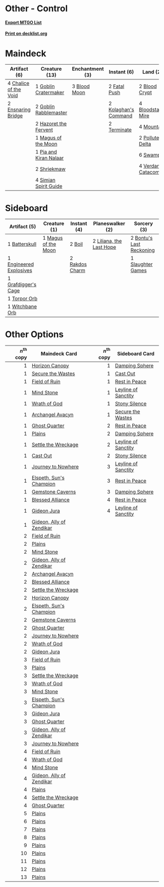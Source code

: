 # Other - Control

#### [Export MTGO List](../collection/Other%20-%20Control/Other%20-%20Control.txt)
#### [Print on decklist.org](http://decklist.org/?deckmain=2%09Anger%20of%20the%20Gods%0A2%09Blood%20Crypt%0A3%09Blood%20Moon%0A4%09Bloodstained%20Mire%0A4%09Chalice%20of%20the%20Void%0A2%09Chandra,%20Torch%20of%20Defiance%0A3%09Collective%20Brutality%0A2%09Ensnaring%20Bridge%0A2%09Fatal%20Push%0A1%09Goblin%20Cratermaker%0A2%09Goblin%20Rabblemaster%0A2%09Hazoret%20the%20Fervent%0A2%09Kolaghan's%20Command%0A3%09Liliana%20of%20the%20Veil%0A1%09Magus%20of%20the%20Moon%0A4%09Mountain%0A1%09Pia%20and%20Kiran%20Nalaar%0A2%09Polluted%20Delta%0A2%09Shriekmaw%0A4%09Simian%20Spirit%20Guide%0A6%09Swamp%0A2%09Terminate%0A4%09Verdant%20Catacombs&deckside=1%09Batterskull%0A2%09Boil%0A2%09Bontu's%20Last%20Reckoning%0A1%09Engineered%20Explosives%0A1%09Grafdigger's%20Cage%0A2%09Liliana,%20the%20Last%20Hope%0A1%09Magus%20of%20the%20Moon%0A2%09Rakdos%20Charm%0A1%09Slaughter%20Games%0A1%09Torpor%20Orb%0A1%09Witchbane%20Orb)
# Maindeck

|                                          Artifact (6)                                          |                                          Creature (13)                                          |                                   Enchantment (3)                                    |                                          Instant (6)                                          |                                          Land (22)                                           |                                           Planeswalker (5)                                            |                                           Sorcery (5)                                           |
|------------------------------------------------------------------------------------------------|-------------------------------------------------------------------------------------------------|--------------------------------------------------------------------------------------|-----------------------------------------------------------------------------------------------|----------------------------------------------------------------------------------------------|-------------------------------------------------------------------------------------------------------|-------------------------------------------------------------------------------------------------|
|4 [Chalice of the Void](http://gatherer.wizards.com/Pages/Card/Details.aspx?multiverseid=442211)|1 [Goblin Cratermaker](http://gatherer.wizards.com/Pages/Card/Details.aspx?multiverseid=452853)  |3 [Blood Moon](http://gatherer.wizards.com/Pages/Card/Details.aspx?multiverseid=45386)|2 [Fatal Push](http://gatherer.wizards.com/Pages/Card/Details.aspx?multiverseid=423724)        |2 [Blood Crypt](http://gatherer.wizards.com/Pages/Card/Details.aspx?multiverseid=97102)       |2 [Chandra, Torch of Defiance](http://gatherer.wizards.com/Pages/Card/Details.aspx?multiverseid=417683)|2 [Anger of the Gods](http://gatherer.wizards.com/Pages/Card/Details.aspx?multiverseid=438682)   |
|2 [Ensnaring Bridge](http://gatherer.wizards.com/Pages/Card/Details.aspx?multiverseid=15866)    |2 [Goblin Rabblemaster](http://gatherer.wizards.com/Pages/Card/Details.aspx?multiverseid=438486) |                                                                                      |2 [Kolaghan's Command](http://gatherer.wizards.com/Pages/Card/Details.aspx?multiverseid=394613)|4 [Bloodstained Mire](http://gatherer.wizards.com/Pages/Card/Details.aspx?multiverseid=405094)|3 [Liliana of the Veil](http://gatherer.wizards.com/Pages/Card/Details.aspx?multiverseid=235597)       |3 [Collective Brutality](http://gatherer.wizards.com/Pages/Card/Details.aspx?multiverseid=414380)|
|                                                                                                |2 [Hazoret the Fervent](http://gatherer.wizards.com/Pages/Card/Details.aspx?multiverseid=426838) |                                                                                      |2 [Terminate](http://gatherer.wizards.com/Pages/Card/Details.aspx?multiverseid=176449)         |4 [Mountain](http://gatherer.wizards.com/Pages/Card/Details.aspx?multiverseid=439859)         |                                                                                                       |                                                                                                 |
|                                                                                                |1 [Magus of the Moon](http://gatherer.wizards.com/Pages/Card/Details.aspx?multiverseid=136152)   |                                                                                      |                                                                                               |2 [Polluted Delta](http://gatherer.wizards.com/Pages/Card/Details.aspx?multiverseid=405104)   |                                                                                                       |                                                                                                 |
|                                                                                                |1 [Pia and Kiran Nalaar](http://gatherer.wizards.com/Pages/Card/Details.aspx?multiverseid=442783)|                                                                                      |                                                                                               |6 [Swamp](http://gatherer.wizards.com/Pages/Card/Details.aspx?multiverseid=439858)            |                                                                                                       |                                                                                                 |
|                                                                                                |2 [Shriekmaw](http://gatherer.wizards.com/Pages/Card/Details.aspx?multiverseid=220572)           |                                                                                      |                                                                                               |4 [Verdant Catacombs](http://gatherer.wizards.com/Pages/Card/Details.aspx?multiverseid=405113)|                                                                                                       |                                                                                                 |
|                                                                                                |4 [Simian Spirit Guide](http://gatherer.wizards.com/Pages/Card/Details.aspx?multiverseid=442137) |                                                                                      |                                                                                               |                                                                                              |                                                                                                       |                                                                                                 |


# Sideboard

|                                          Artifact (5)                                           |                                         Creature (1)                                         |                                       Instant (4)                                       |                                         Planeswalker (2)                                          |                                            Sorcery (3)                                            |
|-------------------------------------------------------------------------------------------------|----------------------------------------------------------------------------------------------|-----------------------------------------------------------------------------------------|---------------------------------------------------------------------------------------------------|---------------------------------------------------------------------------------------------------|
|1 [Batterskull](http://gatherer.wizards.com/Pages/Card/Details.aspx?multiverseid=233055)         |1 [Magus of the Moon](http://gatherer.wizards.com/Pages/Card/Details.aspx?multiverseid=136152)|2 [Boil](http://gatherer.wizards.com/Pages/Card/Details.aspx?multiverseid=14630)         |2 [Liliana, the Last Hope](http://gatherer.wizards.com/Pages/Card/Details.aspx?multiverseid=414388)|2 [Bontu's Last Reckoning](http://gatherer.wizards.com/Pages/Card/Details.aspx?multiverseid=430749)|
|1 [Engineered Explosives](http://gatherer.wizards.com/Pages/Card/Details.aspx?multiverseid=50139)|                                                                                              |2 [Rakdos Charm](http://gatherer.wizards.com/Pages/Card/Details.aspx?multiverseid=420835)|                                                                                                   |1 [Slaughter Games](http://gatherer.wizards.com/Pages/Card/Details.aspx?multiverseid=290532)       |
|1 [Grafdigger's Cage](http://gatherer.wizards.com/Pages/Card/Details.aspx?multiverseid=278452)   |                                                                                              |                                                                                         |                                                                                                   |                                                                                                   |
|1 [Torpor Orb](http://gatherer.wizards.com/Pages/Card/Details.aspx?multiverseid=233069)          |                                                                                              |                                                                                         |                                                                                                   |                                                                                                   |
|1 [Witchbane Orb](http://gatherer.wizards.com/Pages/Card/Details.aspx?multiverseid=233240)       |                                                                                              |                                                                                         |                                                                                                   |                                                                                                   |


# Other Options

|*n*<sup>th</sup> copy|                                           Maindeck Card                                           |*n*<sup>th</sup> copy|                                        Sideboard Card                                        |
|--------------------:|---------------------------------------------------------------------------------------------------|--------------------:|----------------------------------------------------------------------------------------------|
|                    1|[Horizon Canopy](http://gatherer.wizards.com/Pages/Card/Details.aspx?multiverseid=409571)          |                    1|[Damping Sphere](http://gatherer.wizards.com/Pages/Card/Details.aspx?multiverseid=443101)     |
|                    1|[Secure the Wastes](http://gatherer.wizards.com/Pages/Card/Details.aspx?multiverseid=394683)       |                    1|[Cast Out](http://gatherer.wizards.com/Pages/Card/Details.aspx?multiverseid=426710)           |
|                    1|[Field of Ruin](http://gatherer.wizards.com/Pages/Card/Details.aspx?multiverseid=435415)           |                    1|[Rest in Peace](http://gatherer.wizards.com/Pages/Card/Details.aspx?multiverseid=442021)      |
|                    1|[Mind Stone](http://gatherer.wizards.com/Pages/Card/Details.aspx?multiverseid=135280)              |                    1|[Leyline of Sanctity](http://gatherer.wizards.com/Pages/Card/Details.aspx?multiverseid=204993)|
|                    1|[Wrath of God](http://gatherer.wizards.com/Pages/Card/Details.aspx?multiverseid=129808)            |                    1|[Stony Silence](http://gatherer.wizards.com/Pages/Card/Details.aspx?multiverseid=247425)      |
|                    1|[Archangel Avacyn](http://gatherer.wizards.com/Pages/Card/Details.aspx?multiverseid=409741)        |                    1|[Secure the Wastes](http://gatherer.wizards.com/Pages/Card/Details.aspx?multiverseid=394683)  |
|                    1|[Ghost Quarter](http://gatherer.wizards.com/Pages/Card/Details.aspx?multiverseid=389534)           |                    2|[Rest in Peace](http://gatherer.wizards.com/Pages/Card/Details.aspx?multiverseid=442021)      |
|                    1|[Plains](http://gatherer.wizards.com/Pages/Card/Details.aspx?multiverseid=439856)                  |                    2|[Damping Sphere](http://gatherer.wizards.com/Pages/Card/Details.aspx?multiverseid=443101)     |
|                    1|[Settle the Wreckage](http://gatherer.wizards.com/Pages/Card/Details.aspx?multiverseid=435186)     |                    2|[Leyline of Sanctity](http://gatherer.wizards.com/Pages/Card/Details.aspx?multiverseid=204993)|
|                    1|[Cast Out](http://gatherer.wizards.com/Pages/Card/Details.aspx?multiverseid=426710)                |                    2|[Stony Silence](http://gatherer.wizards.com/Pages/Card/Details.aspx?multiverseid=247425)      |
|                    1|[Journey to Nowhere](http://gatherer.wizards.com/Pages/Card/Details.aspx?multiverseid=247547)      |                    3|[Leyline of Sanctity](http://gatherer.wizards.com/Pages/Card/Details.aspx?multiverseid=204993)|
|                    1|[Elspeth, Sun's Champion](http://gatherer.wizards.com/Pages/Card/Details.aspx?multiverseid=394361) |                    3|[Rest in Peace](http://gatherer.wizards.com/Pages/Card/Details.aspx?multiverseid=442021)      |
|                    1|[Gemstone Caverns](http://gatherer.wizards.com/Pages/Card/Details.aspx?multiverseid=122094)        |                    3|[Damping Sphere](http://gatherer.wizards.com/Pages/Card/Details.aspx?multiverseid=443101)     |
|                    1|[Blessed Alliance](http://gatherer.wizards.com/Pages/Card/Details.aspx?multiverseid=414302)        |                    4|[Rest in Peace](http://gatherer.wizards.com/Pages/Card/Details.aspx?multiverseid=442021)      |
|                    1|[Gideon Jura](http://gatherer.wizards.com/Pages/Card/Details.aspx?multiverseid=430549)             |                    4|[Leyline of Sanctity](http://gatherer.wizards.com/Pages/Card/Details.aspx?multiverseid=204993)|
|                    1|[Gideon, Ally of Zendikar](http://gatherer.wizards.com/Pages/Card/Details.aspx?multiverseid=401897)|                     |                                                                                              |
|                    2|[Field of Ruin](http://gatherer.wizards.com/Pages/Card/Details.aspx?multiverseid=435415)           |                     |                                                                                              |
|                    2|[Plains](http://gatherer.wizards.com/Pages/Card/Details.aspx?multiverseid=439856)                  |                     |                                                                                              |
|                    2|[Mind Stone](http://gatherer.wizards.com/Pages/Card/Details.aspx?multiverseid=135280)              |                     |                                                                                              |
|                    2|[Gideon, Ally of Zendikar](http://gatherer.wizards.com/Pages/Card/Details.aspx?multiverseid=401897)|                     |                                                                                              |
|                    2|[Archangel Avacyn](http://gatherer.wizards.com/Pages/Card/Details.aspx?multiverseid=409741)        |                     |                                                                                              |
|                    2|[Blessed Alliance](http://gatherer.wizards.com/Pages/Card/Details.aspx?multiverseid=414302)        |                     |                                                                                              |
|                    2|[Settle the Wreckage](http://gatherer.wizards.com/Pages/Card/Details.aspx?multiverseid=435186)     |                     |                                                                                              |
|                    2|[Horizon Canopy](http://gatherer.wizards.com/Pages/Card/Details.aspx?multiverseid=409571)          |                     |                                                                                              |
|                    2|[Elspeth, Sun's Champion](http://gatherer.wizards.com/Pages/Card/Details.aspx?multiverseid=394361) |                     |                                                                                              |
|                    2|[Gemstone Caverns](http://gatherer.wizards.com/Pages/Card/Details.aspx?multiverseid=122094)        |                     |                                                                                              |
|                    2|[Ghost Quarter](http://gatherer.wizards.com/Pages/Card/Details.aspx?multiverseid=389534)           |                     |                                                                                              |
|                    2|[Journey to Nowhere](http://gatherer.wizards.com/Pages/Card/Details.aspx?multiverseid=247547)      |                     |                                                                                              |
|                    2|[Wrath of God](http://gatherer.wizards.com/Pages/Card/Details.aspx?multiverseid=129808)            |                     |                                                                                              |
|                    2|[Gideon Jura](http://gatherer.wizards.com/Pages/Card/Details.aspx?multiverseid=430549)             |                     |                                                                                              |
|                    3|[Field of Ruin](http://gatherer.wizards.com/Pages/Card/Details.aspx?multiverseid=435415)           |                     |                                                                                              |
|                    3|[Plains](http://gatherer.wizards.com/Pages/Card/Details.aspx?multiverseid=439856)                  |                     |                                                                                              |
|                    3|[Settle the Wreckage](http://gatherer.wizards.com/Pages/Card/Details.aspx?multiverseid=435186)     |                     |                                                                                              |
|                    3|[Wrath of God](http://gatherer.wizards.com/Pages/Card/Details.aspx?multiverseid=129808)            |                     |                                                                                              |
|                    3|[Mind Stone](http://gatherer.wizards.com/Pages/Card/Details.aspx?multiverseid=135280)              |                     |                                                                                              |
|                    3|[Elspeth, Sun's Champion](http://gatherer.wizards.com/Pages/Card/Details.aspx?multiverseid=394361) |                     |                                                                                              |
|                    3|[Gideon Jura](http://gatherer.wizards.com/Pages/Card/Details.aspx?multiverseid=430549)             |                     |                                                                                              |
|                    3|[Ghost Quarter](http://gatherer.wizards.com/Pages/Card/Details.aspx?multiverseid=389534)           |                     |                                                                                              |
|                    3|[Gideon, Ally of Zendikar](http://gatherer.wizards.com/Pages/Card/Details.aspx?multiverseid=401897)|                     |                                                                                              |
|                    3|[Journey to Nowhere](http://gatherer.wizards.com/Pages/Card/Details.aspx?multiverseid=247547)      |                     |                                                                                              |
|                    4|[Field of Ruin](http://gatherer.wizards.com/Pages/Card/Details.aspx?multiverseid=435415)           |                     |                                                                                              |
|                    4|[Wrath of God](http://gatherer.wizards.com/Pages/Card/Details.aspx?multiverseid=129808)            |                     |                                                                                              |
|                    4|[Mind Stone](http://gatherer.wizards.com/Pages/Card/Details.aspx?multiverseid=135280)              |                     |                                                                                              |
|                    4|[Gideon, Ally of Zendikar](http://gatherer.wizards.com/Pages/Card/Details.aspx?multiverseid=401897)|                     |                                                                                              |
|                    4|[Plains](http://gatherer.wizards.com/Pages/Card/Details.aspx?multiverseid=439856)                  |                     |                                                                                              |
|                    4|[Settle the Wreckage](http://gatherer.wizards.com/Pages/Card/Details.aspx?multiverseid=435186)     |                     |                                                                                              |
|                    4|[Ghost Quarter](http://gatherer.wizards.com/Pages/Card/Details.aspx?multiverseid=389534)           |                     |                                                                                              |
|                    5|[Plains](http://gatherer.wizards.com/Pages/Card/Details.aspx?multiverseid=439856)                  |                     |                                                                                              |
|                    6|[Plains](http://gatherer.wizards.com/Pages/Card/Details.aspx?multiverseid=439856)                  |                     |                                                                                              |
|                    7|[Plains](http://gatherer.wizards.com/Pages/Card/Details.aspx?multiverseid=439856)                  |                     |                                                                                              |
|                    8|[Plains](http://gatherer.wizards.com/Pages/Card/Details.aspx?multiverseid=439856)                  |                     |                                                                                              |
|                    9|[Plains](http://gatherer.wizards.com/Pages/Card/Details.aspx?multiverseid=439856)                  |                     |                                                                                              |
|                   10|[Plains](http://gatherer.wizards.com/Pages/Card/Details.aspx?multiverseid=439856)                  |                     |                                                                                              |
|                   11|[Plains](http://gatherer.wizards.com/Pages/Card/Details.aspx?multiverseid=439856)                  |                     |                                                                                              |
|                   12|[Plains](http://gatherer.wizards.com/Pages/Card/Details.aspx?multiverseid=439856)                  |                     |                                                                                              |
|                   13|[Plains](http://gatherer.wizards.com/Pages/Card/Details.aspx?multiverseid=439856)                  |                     |                                                                                              |

